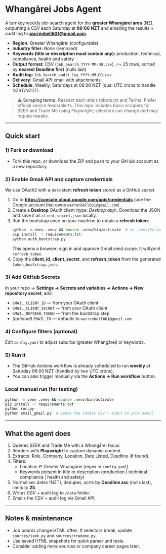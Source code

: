 # Whangārei Jobs Agent

A turnkey weekly job-search agent for the **greater Whangārei area** (NZ), outputting a CSV each Saturday at **06:00 NZT** and emailing the results + audit log to **warrenbell601@gmail.com**.

- **Region:** Greater Whangārei (configurable)
- **Industry filter:** _None_ (removed)
- **Keywords (title or description must contain any):** production, technical, compliance, health and safety
- **Output format:** CSV (`Job_Search_YYYY-MM-DD.csv`), <= 25 rows, sorted by **nearest Deadline first** (nulls last)
- **Audit log:** `Job_Search_audit_log_YYYY-MM-DD.csv`
- **Delivery:** Gmail API email with attachments
- **Schedule:** Weekly, Saturdays at 06:00 NZT (dual UTC crons to handle NZST/NZDT)

> ⚠️ **Scraping terms:** Respect each site's robots.txt and Terms. Prefer official search feeds/alerts. This repo includes basic scrapers for SEEK and Trade Me using Playwright; selectors can change and may require tweaks.

---

## Quick start

### 1) Fork or download
- Fork this repo, or download the ZIP and push to your GitHub account as a new repository.

### 2) Enable Gmail API and capture credentials
We use OAuth2 with a persistent **refresh token** stored as a GitHub secret.

1. Go to **https://console.cloud.google.com/apis/credentials** (use the Google account that owns `warrenbell601@gmail.com`).
2. Create a **Desktop** OAuth client (type: _Desktop app_). Download the JSON and save it as `client_secret.json` locally.
3. Run the bootstrap once on your machine to obtain a **refresh token**:
   ```bash
   python -m venv .venv && source .venv/bin/activate  # or .venv\Scripts\activate on Windows
   pip install -r requirements.txt
   python auth_bootstrap.py
   ```
   This opens a browser; sign in and approve Gmail send scope. It will print `refresh_token`.
4. Copy the **client_id**, **client_secret**, and **refresh_token** from the generated `token_bootstrap.json`.

### 3) Add GitHub Secrets
In your repo → **Settings → Secrets and variables → Actions → New repository secret**, add:

- `GMAIL_CLIENT_ID` — from your OAuth client
- `GMAIL_CLIENT_SECRET` — from your OAuth client
- `GMAIL_REFRESH_TOKEN` — from the bootstrap step
- *(optional)* `EMAIL_TO` — defaults to `warrenbell601@gmail.com`

### 4) Configure filters (optional)
Edit `config.yaml` to adjust suburbs (greater Whangārei) or keywords.

### 5) Run it
- The GitHub Actions workflow is already scheduled to run **weekly** at Saturday 06:00 NZT (handled by two UTC crons).
- You can also trigger manually via the **Actions → Run workflow** button.

### Local manual run (for testing)
```bash
python -m venv .venv && source .venv/bin/activate
pip install -r requirements.txt
python run.py
python email_gmail.py  # sends the latest CSV + audit to your email
```

---

## What the agent does

1. Queries SEEK and Trade Me with a Whangārei focus.
2. Renders with **Playwright** to capture dynamic content.
3. Extracts: Role, Company, Location, Date Listed, Deadline (if found).
4. Filters:
   - Location ∈ Greater Whangārei (regex in `config.yaml`)
   - Keywords present in title or description (production | technical | compliance | health and safety)
5. Normalises dates (NZT), dedupes, sorts by **Deadline asc** (nulls last), limits to **25**.
6. Writes CSV + audit log to `/data` folder.
7. Emails the CSV + audit log via Gmail API.

---

## Notes & maintenance

- Job boards change HTML often. If selectors break, update `sources/seek.py` and `sources/trademe.py`.
- Use saved HTML snapshots for quick parser unit tests.
- Consider adding more sources or company career pages later.

